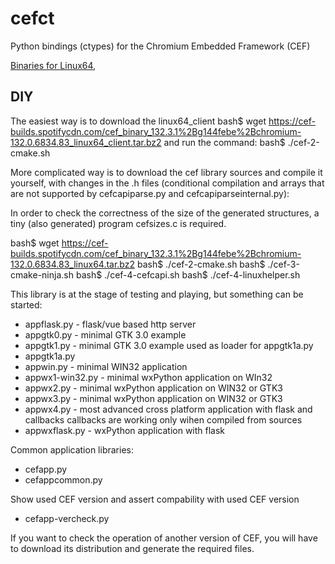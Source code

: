 # cefct

Python bindings (ctypes) for the Chromium Embedded Framework (CEF)

[Binaries for Linux64](https://cef-builds.spotifycdn.com/index.html#linux64),

## DIY
The easiest way is to download the linux64_client
bash$ wget https://cef-builds.spotifycdn.com/cef_binary_132.3.1%2Bg144febe%2Bchromium-132.0.6834.83_linux64_client.tar.bz2
and run the command:
bash$ ./cef-2-cmake.sh

More complicated way is to download the cef library sources and compile it yourself,
with changes in the .h files (conditional compilation and arrays that are not supported
by cefcapiparse.py and cefcapiparseinternal.py):

In order to check the correctness of the size of the generated structures,
a tiny (also generated) program cefsizes.c is required.

bash$ wget https://cef-builds.spotifycdn.com/cef_binary_132.3.1%2Bg144febe%2Bchromium-132.0.6834.83_linux64.tar.bz2
bash$ ./cef-2-cmake.sh
bash$ ./cef-3-cmake-ninja.sh
bash$ ./cef-4-cefcapi.sh
bash$ ./cef-4-linuxhelper.sh


This library is at the stage of testing and playing, but something can be started:
- appflask.py - flask/vue based http server
- appgtk0.py - minimal GTK 3.0 example
- appgtk1.py - minimal GTK 3.0 example used as loader for appgtk1a.py
- appgtk1a.py
- appwin.py - minimal WIN32 application
- appwx1-win32.py - minimal wxPython application on WIn32
- appwx2.py - minimal wxPython application on WIN32 or GTK3
- appwx3.py - minimal wxPython application on WIN32 or GTK3
- appwx4.py - most advanced cross platform application with flask and callbacks
    callbacks are working only wihen compiled from sources
- appwxflask.py - wxPython application with flask

Common application libraries:
- cefapp.py
- cefappcommon.py

Show used CEF version and assert compability with used CEF version
- cefapp-vercheck.py

If you want to check the operation of another version of CEF,
you will have to download its distribution and generate the required files.
